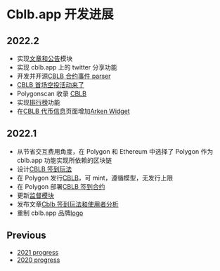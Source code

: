 # Cblb.app 开发进展

## 2022.2

- 实现[文章和公告](https://cblb.app/publish/articles)模块
- 实现 cblb.app 上的 twitter 分享功能
- 开发并开源[CBLB 合约事件 parser](https://github.com/cblb-app/cblb-event-parser)
- [CBLB 首场空投活动来了](https://github.com/cblb-app/cblb-articles/blob/master/2022/cblb-airdrop-zh.md)
- Polygonscan 收录 [CBLB](https://polygonscan.com/token/0x7a45922F95C845Ff9bE01112AfCF207968a9cA0B)
- 实现[排行榜](https://cblb.app/ranking)功能
- 在[CBLB 代币信息](https://cblb.app/supervise/cblb-token-info)页面增加[Arken Widget](https://docs.arken.finance/arken-finance/integrating-with-arken-finance/arken-widgets)

## 2022.1

- 从节省交互费用角度，在 Polygon 和 Ethereum 中选择了 Polygon 作为 cblb.app 功能实现所依赖的区块链
- 设计[CBLB 签到玩法](https://cblb.app/supervise/cblb-check-in)
- 在 Polygon 发行[CBLB](https://polygonscan.com/token/0x7a45922F95C845Ff9bE01112AfCF207968a9cA0B)，可 mint，遵循模型，无发行上限
- 在 Polygon 部署[CBLB 签到合约](https://polygonscan.com/address/0x15942E96becA7fA6081740dFB74D7702ec2C3B88)
- 更新[监督模块](https://cblb.app/supervise/progress)
- 发布文章[Cblb 签到玩法和使用者分析](https://github.com/cblb-app/cblb-articles/blob/master/analysis/cblb-checkin-users-analysis.md)
- 重制 cblb.app 品牌[logo](https://github.com/cblb-app/cblb-token-info/blob/master/media/cblb-logo-512-512.png)

## Previous

- [2021 progress](https://github.com/cblb-app/cblb-app-progress/blob/master/2021/README-zh.md)
- [2020 progress](https://github.com/cblb-app/cblb-app-progress/blob/master/2020/README-zh.md)
